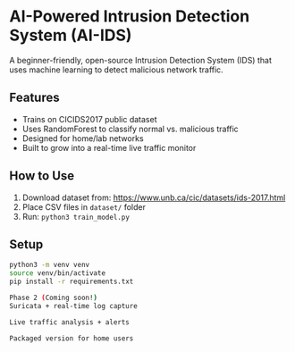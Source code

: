 # AI-Powered Intrusion Detection System (AI-IDS)

A beginner-friendly, open-source Intrusion Detection System (IDS) that uses machine learning to detect malicious network traffic.

## Features
- Trains on CICIDS2017 public dataset
- Uses RandomForest to classify normal vs. malicious traffic
- Designed for home/lab networks
- Built to grow into a real-time live traffic monitor

## How to Use
1. Download dataset from: https://www.unb.ca/cic/datasets/ids-2017.html
2. Place CSV files in `dataset/` folder
3. Run: `python3 train_model.py`

## Setup
```bash
python3 -m venv venv
source venv/bin/activate
pip install -r requirements.txt

Phase 2 (Coming soon!)
Suricata + real-time log capture

Live traffic analysis + alerts

Packaged version for home users
